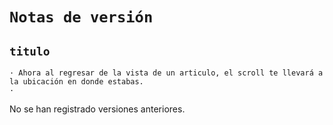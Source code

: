 # `Notas de versión`

## `titulo`
    · Ahora al regresar de la vista de un articulo, el scroll te llevará a la ubicación en donde estabas.
    · 
No se han registrado versiones anteriores.